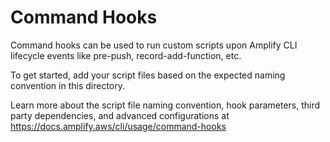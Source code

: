 # Command Hooks

Command hooks can be used to run custom scripts upon Amplify CLI lifecycle events like pre-push, record-add-function, etc.

To get started, add your script files based on the expected naming convention in this directory.

Learn more about the script file naming convention, hook parameters, third party dependencies, and advanced configurations at https://docs.amplify.aws/cli/usage/command-hooks
